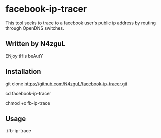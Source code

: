 # facebook-ip-tracer
This tool seeks to trace to a facebook user's public ip address by routing through OpenDNS switches.

## Written by N4zguL ##

ENjoy tHis beAutY

## Installation ##

git clone https://github.com/N4zguL/facebook-ip-tracer.git

cd facebook-ip-tracer

chmod +x fb-ip-trace

## Usage ##

./fb-ip-trace
